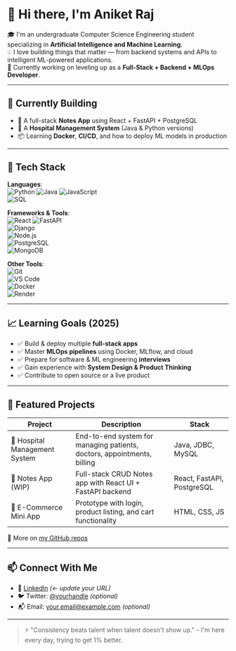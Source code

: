 # 👋 Hi there, I'm Aniket Raj

🎓 I'm an undergraduate Computer Science Engineering student specializing in **Artificial Intelligence and Machine Learning**.  
💡 I love building things that matter — from backend systems and APIs to intelligent ML-powered applications.  
🚀 Currently working on leveling up as a **Full-Stack + Backend + MLOps Developer**.

---

## 🚧 Currently Building

- 🧠 A full-stack **Notes App** using React + FastAPI + PostgreSQL  
- 🏥 A **Hospital Management System** (Java & Python versions)  
- 📦 Learning **Docker**, **CI/CD**, and how to deploy ML models in production

---

## 🔧 Tech Stack

**Languages**:  
![Python](https://img.shields.io/badge/-Python-3776AB?logo=python&logoColor=white) 
![Java](https://img.shields.io/badge/-Java-007396?logo=java&logoColor=white) 
![JavaScript](https://img.shields.io/badge/-JavaScript-F7DF1E?logo=javascript&logoColor=black)  
![SQL](https://img.shields.io/badge/-SQL-4479A1?logo=postgresql&logoColor=white)

**Frameworks & Tools**:  
![React](https://img.shields.io/badge/-React-61DAFB?logo=react&logoColor=black) 
![FastAPI](https://img.shields.io/badge/-FastAPI-009688?logo=fastapi&logoColor=white)  
![Django](https://img.shields.io/badge/-Django-092E20?logo=django&logoColor=white)  
![Node.js](https://img.shields.io/badge/-Node.js-339933?logo=nodedotjs&logoColor=white)  
![PostgreSQL](https://img.shields.io/badge/-PostgreSQL-4169E1?logo=postgresql&logoColor=white)  
![MongoDB](https://img.shields.io/badge/-MongoDB-47A248?logo=mongodb&logoColor=white)

**Other Tools**:  
![Git](https://img.shields.io/badge/-Git-F05032?logo=git&logoColor=white)  
![VS Code](https://img.shields.io/badge/-VSCode-007ACC?logo=visualstudiocode&logoColor=white)  
![Docker](https://img.shields.io/badge/-Docker-2496ED?logo=docker&logoColor=white)  
![Render](https://img.shields.io/badge/-Render-46E3B7?logo=render&logoColor=black)

---

## 📈 Learning Goals (2025)

- ✅ Build & deploy multiple **full-stack apps**
- ✅ Master **MLOps pipelines** using Docker, MLflow, and cloud
- ✅ Prepare for software & ML engineering **interviews**
- ✅ Gain experience with **System Design & Product Thinking**
- ✅ Contribute to open source or a live product

---

## 📌 Featured Projects

| Project | Description | Stack |
|--------|-------------|-------|
| 🏥 Hospital Management System | End-to-end system for managing patients, doctors, appointments, billing | Java, JDBC, MySQL |
| 📝 Notes App (WIP) | Full-stack CRUD Notes app with React UI + FastAPI backend | React, FastAPI, PostgreSQL |
| 🛒 E-Commerce Mini App | Prototype with login, product listing, and cart functionality | HTML, CSS, JS |

🔗 More on [my GitHub repos](https://github.com/Cyphershadow24ar)

---

## 📫 Connect With Me

- 💼 [LinkedIn](https://www.linkedin.com/in/aniket-raj-your-profile) *(← update your URL)*
- 🐦 Twitter: [@yourhandle](https://twitter.com/yourhandle) *(optional)*
- 📬 Email: your.email@example.com *(optional)*

---

> ⚡ "Consistency beats talent when talent doesn't show up." – I'm here every day, trying to get 1% better.

